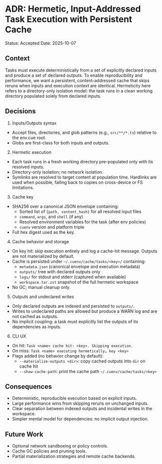 # ADR: Hermetic, Input-Addressed Task Execution with Persistent Cache

Status: Accepted
Date: 2025-10-07

## Context

Tasks must execute deterministically from a set of explicitly declared inputs and produce a set of declared outputs. To enable reproducibility and performance, we want a persistent, content-addressed cache that skips reruns when inputs and execution context are identical. Hermeticity here refers to a directory-only isolation model: the task runs in a clean working directory populated solely from declared inputs.

## Decisions

1. Inputs/Outputs syntax
- Accept files, directories, and glob patterns (e.g., `src/**/*.ts`) relative to the env.cue root.
- Globs are first-class for both inputs and outputs.

2. Hermetic execution
- Each task runs in a fresh working directory pre-populated only with its resolved inputs.
- Directory-only isolation; no network isolation.
- Symlinks are resolved to target content at population time. Hardlinks are used when possible, falling back to copies on cross-device or FS limitations.

3. Cache key
- SHA256 over a canonical JSON envelope containing:
  - Sorted list of `{path, content_hash}` for all resolved input files
  - `command`, `args`, and `shell` (if any)
  - Resolved environment variables for the task (after env policies)
  - `cuenv` version and platform triple
- Full hex digest used as the key.

4. Cache behavior and storage
- On key hit: skip execution entirely and log a cache-hit message. Outputs are not materialized by default.
- Cache is persisted under `~/.cuenv/cache/tasks/<key>/` containing:
  - `metadata.json` (canonical envelope and execution metadata)
  - `outputs/` tree with declared outputs only
  - `logs/` for stdout and stderr (captured when available)
  - `workspace.tar.zst` snapshot of the full hermetic workspace
- No GC; manual cleanup only.

5. Outputs and undeclared writes
- Only declared outputs are indexed and persisted to `outputs/`.
- Writes to undeclared paths are allowed but produce a WARN log and are not cached as outputs.
- No implicit coupling: a task must explicitly list the outputs of its dependencies as inputs.

6. CLI UX
- On hit: `Task <name> cache hit: <key>. Skipping execution.`
- On miss: `Task <name> executing hermetically… key <key>`
- Flags added (no behavior change by default):
  - `--materialize-outputs <dir>`: copy cached outputs into `dir` on cache hit
  - `--show-cache-path`: print the cache path `~/.cuenv/cache/tasks/<key>`

## Consequences

- Deterministic, reproducible execution based on explicit inputs.
- Large performance wins from skipping reruns on unchanged inputs.
- Clear separation between indexed outputs and incidental writes in the workspace.
- Simpler mental model for dependencies: no implicit output injection.

## Future Work

- Optional network sandboxing or policy controls.
- Cache GC policies and pruning tools.
- Partial materialization strategies and remote cache backends.
